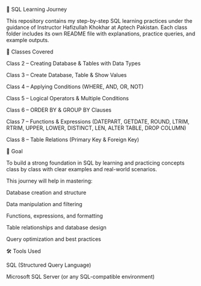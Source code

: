 📘 SQL Learning Journey

This repository contains my step-by-step SQL learning practices under the guidance of Instructor Hafizullah Khokhar at Aptech Pakistan.
Each class folder includes its own README file with explanations, practice queries, and example outputs.

📂 Classes Covered

Class 2 – Creating Database & Tables with Data Types

Class 3 – Create Database, Table & Show Values

Class 4 – Applying Conditions (WHERE, AND, OR, NOT)

Class 5 – Logical Operators & Multiple Conditions

Class 6 – ORDER BY & GROUP BY Clauses

Class 7 – Functions & Expressions (DATEPART, GETDATE, ROUND, LTRIM, RTRIM, UPPER, LOWER, DISTINCT, LEN, ALTER TABLE, DROP COLUMN)

Class 8 – Table Relations (Primary Key & Foreign Key)

🎯 Goal

To build a strong foundation in SQL by learning and practicing concepts class by class with clear examples and real-world scenarios.

This journey will help in mastering:

Database creation and structure

Data manipulation and filtering

Functions, expressions, and formatting

Table relationships and database design

Query optimization and best practices

🛠️ Tools Used

SQL (Structured Query Language)

Microsoft SQL Server (or any SQL-compatible environment)
